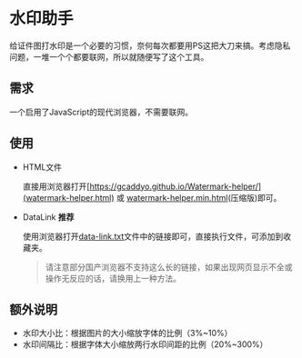 # 水印助手
给证件图打水印是一个必要的习惯，奈何每次都要用PS这把大刀来搞。考虑隐私问题，一堆一个个都要联网，所以就随便写了这个工具。

## 需求
一个启用了JavaScript的现代浏览器，不需要联网。

## 使用
- HTML文件

    直接用浏览器打开[https://gcaddyo.github.io/Watermark-helper/](watermark-helper.html) 或 [watermark-helper.min.html](watermark-helper.min.html)(压缩版)即可。
- DataLink **推荐**
    
    使用浏览器打开[data-link.txt](data-link.txt)文件中的链接即可，直接执行文件，可添加到收藏夹。
    > 请注意部分国产浏览器不支持这么长的链接，如果出现网页显示不全或操作无反应的话，请换用上一种方法。
    
## 额外说明
- 水印大小比：根据图片的大小缩放字体的比例（3%~10%）
- 水印间隔比：根据字体大小缩放两行水印间距的比例（20%~300%）
